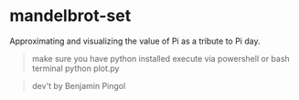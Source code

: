 # mandelbrot-set
Approximating and visualizing the value of Pi as a tribute to Pi day.

>make sure you have python installed
>execute via powershell or bash terminal
>python plot.py

>dev't by Benjamin Pingol
